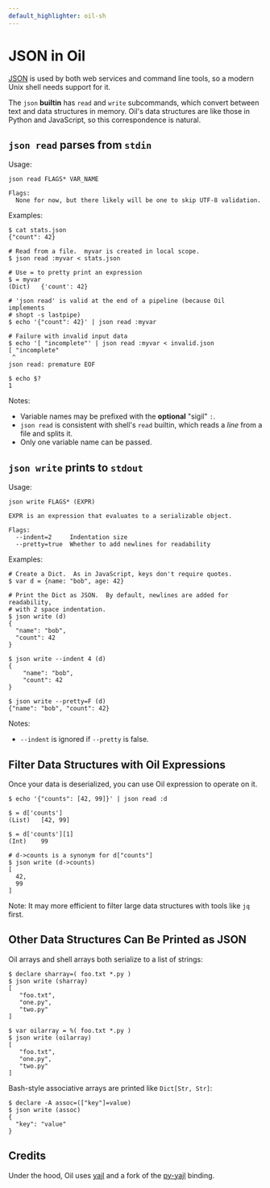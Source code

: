 ```yaml
---
default_highlighter: oil-sh
---
```


JSON in Oil
===========

[JSON](https://www.json.org/) is used by both web services and command line
tools, so a modern Unix shell needs support for it.

<!-- cmark.py expands this -->
<div id="toc">
</div>

The `json` **builtin** has `read` and `write` subcommands, which convert
between text and data structures in memory.  Oil's data structures are like
those in Python and JavaScript, so this correspondence is natural.

## `json read` parses from `stdin`

Usage:

    json read FLAGS* VAR_NAME

    Flags:
      None for now, but there likely will be one to skip UTF-8 validation.

Examples:

    $ cat stats.json
    {"count": 42}

    # Read from a file.  myvar is created in local scope.
    $ json read :myvar < stats.json

    # Use = to pretty print an expression
    $ = myvar   
    (Dict)   {'count': 42}

    # 'json read' is valid at the end of a pipeline (because Oil implements
    # shopt -s lastpipe)
    $ echo '{"count": 42}' | json read :myvar

    # Failure with invalid input data
    $ echo '[ "incomplete"' | json read :myvar < invalid.json
    [ "incomplete"
     ^
    json read: premature EOF

    $ echo $?
    1

Notes:

- Variable names may be prefixed with the **optional** "sigil" `:`.
- `json read` is consistent with shell's `read` builtin, which reads a *line*
  from a file and splits it.
- Only one variable name can be passed.

## `json write` prints to `stdout`

Usage:

    json write FLAGS* (EXPR)
    
    EXPR is an expression that evaluates to a serializable object.

    Flags:
      --indent=2     Indentation size
      --pretty=true  Whether to add newlines for readability

Examples:

    # Create a Dict.  As in JavaScript, keys don't require quotes.
    $ var d = {name: "bob", age: 42}

    # Print the Dict as JSON.  By default, newlines are added for readability,
    # with 2 space indentation.
    $ json write (d)
    {
      "name": "bob",
      "count": 42
    }

    $ json write --indent 4 (d)
    {
        "name": "bob",
        "count": 42
    }

    $ json write --pretty=F (d)
    {"name": "bob", "count": 42}

Notes:

- `--indent` is ignored if `--pretty` is false.

## Filter Data Structures with Oil Expressions

Once your data is deserialized, you can use Oil expression to operate on it.

    $ echo '{"counts": [42, 99]}' | json read :d

    $ = d['counts']
    (List)   [42, 99]

    $ = d['counts'][1]
    (Int)    99

    # d->counts is a synonym for d["counts"]
    $ json write (d->counts)
    [
      42,
      99
    ]

Note: It may more efficient to filter large data structures with tools like
`jq` first.

## Other Data Structures Can Be Printed as JSON

Oil arrays and shell arrays both serialize to a list of strings:

    $ declare sharray=( foo.txt *.py )
    $ json write (sharray)
    [  
       "foo.txt",
       "one.py",
       "two.py"
    ]

    $ var oilarray = %( foo.txt *.py )
    $ json write (oilarray)
    [  
       "foo.txt",
       "one.py",
       "two.py"
    ]

Bash-style associative arrays are printed like `Dict[Str, Str]`:

    $ declare -A assoc=(["key"]=value)
    $ json write (assoc)
    {
      "key": "value"
    }

## Credits

Under the hood, Oil uses [yajl](https://lloyd.github.io/yajl/) and a fork of
the [py-yajl](https://github.com/oilshell/py-yajl) binding.
